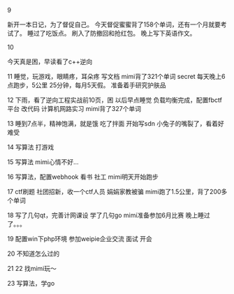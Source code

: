 9

新开一本日记，为了督促自己。
今天督促蜜蜜背了158个单词，还有一个月就要考试了。
睡过了吃饭点。
刷入了防撤回和抢红包。
晚上写下英语作文。

10

今天真是困，早读看了c++逆向

11
睡觉，玩游戏，眼睛疼，耳朵疼
写文档
mimi背了321个单词
secret 每天晚上6点跑步，5公里 25分钟，每月5天假。
准备着手研究护肤品

12
下雨，看了逆向工程实战前10页，困
以后早点睡觉
负载均衡完成，配置fbctf平台
改代码
计算机网路实习
mimi背了327个单词

13
睡到7点半，精神饱满，就是饿
吃了拌面
开始写sdn
小兔子的嘴裂了，看着好难受

14
写算法
打游戏

15
写算法
mimi心情不好...

16
写算法，配置webhook
看书
社工
mimi明天开始跑步

17
ctf刷题
社团招新，收一个ctf人员
娟娟家教被骗
mimi跑了1.5公里，背了200多个单词

18
写了几句qt，完善计网课设
学了几句go
mimi准备参加6月比赛
晚上睡过了。。。

19
配置win下php环境
参加weipie企业交流
面试
开会

20
不知道怎么过的

21 22
找mimi玩～

23 
写算法，学go
